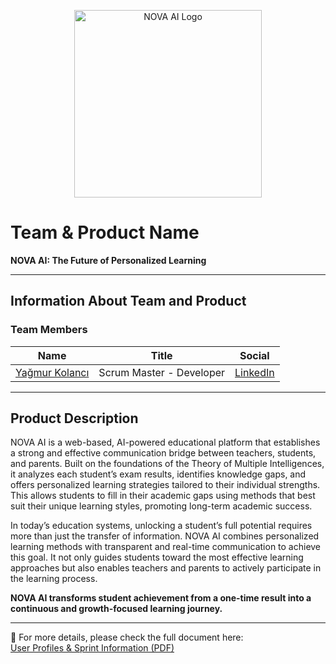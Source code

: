 <p align="center">
  <img src="https://github.com/yagmur-kolanc/GOOGLE-AI-BOOTCAMP-198-GROUP/blob/main/NOVA%20A%C4%B0/logo.JPG" alt="NOVA AI Logo" width="300"/>
</p>

# Team & Product Name  

**NOVA AI: The Future of Personalized Learning**

---

## Information About Team and Product  

### Team Members  

| Name | Title | Social |
|------|-------|--------|
| [Yağmur Kolancı](https://www.linkedin.com/in/yagmur-kolanci) | Scrum Master - Developer | [LinkedIn](https://www.linkedin.com/in/yagmur-kolanci) |

---

## Product Description  

NOVA AI is a web-based, AI-powered educational platform that establishes a strong and effective communication bridge between teachers, students, and parents. Built on the foundations of the Theory of Multiple Intelligences, it analyzes each student’s exam results, identifies knowledge gaps, and offers personalized learning strategies tailored to their individual strengths. This allows students to fill in their academic gaps using methods that best suit their unique learning styles, promoting long-term academic success.  

In today’s education systems, unlocking a student’s full potential requires more than just the transfer of information. NOVA AI combines personalized learning methods with transparent and real-time communication to achieve this goal. It not only guides students toward the most effective learning approaches but also enables teachers and parents to actively participate in the learning process.  

**NOVA AI transforms student achievement from a one-time result into a continuous and growth-focused learning journey.**

---

📄 For more details, please check the full document here:  
[User Profiles & Sprint Information (PDF)](https://github.com/yagmur-kolanc/GOOGLE-AI-BOOTCAMP-198-GROUP/blob/main/NOVA%20A%C4%B0/SPR%C4%B0NT%201/users-profiles.pdf)
